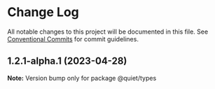 # Change Log

All notable changes to this project will be documented in this file.
See [Conventional Commits](https://conventionalcommits.org) for commit guidelines.

## 1.2.1-alpha.1 (2023-04-28)

**Note:** Version bump only for package @quiet/types
